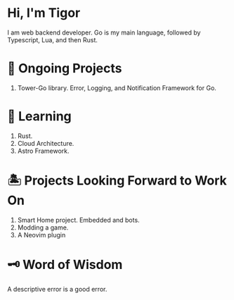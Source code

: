 # Hi, I'm Tigor

I am web backend developer. Go is my main language, followed by Typescript, Lua, and then Rust.

# 💼 Ongoing Projects

1. Tower-Go library. Error, Logging, and Notification Framework for Go.

# 📖 Learning

1. Rust.
2. Cloud Architecture.
3. Astro Framework.

# 🏝️ Projects Looking Forward to Work On

1. Smart Home project. Embedded and bots.
2. Modding a game.
3. A Neovim plugin

# 🗝️ Word of Wisdom

A descriptive error is a good error.

